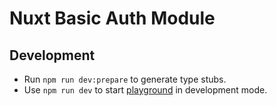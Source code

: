 # Nuxt Basic Auth Module

## Development

- Run `npm run dev:prepare` to generate type stubs.
- Use `npm run dev` to start [playground](./playground) in development mode.
